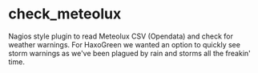 # check_meteolux
Nagios style plugin to read Meteolux CSV (Opendata) and check for weather warnings. For HaxoGreen we wanted an option to quickly see storm warnings as we've been plagued by rain and storms all the freakin' time.
